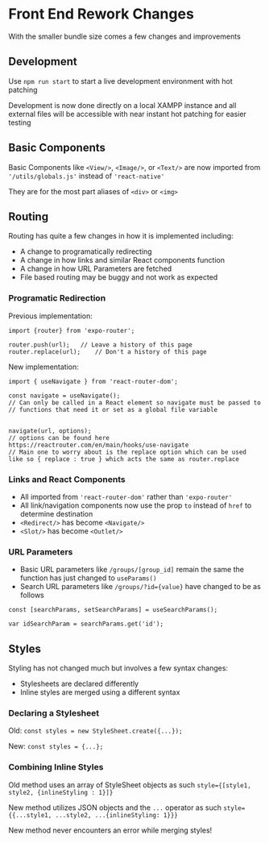 # Front End Rework Changes
With the smaller bundle size comes a few changes and improvements


## Development 
Use `npm run start` to start a live development environment with hot patching

Development is now done directly on a local XAMPP instance and all external files will be accessible with near instant hot patching for easier testing

## Basic Components
Basic Components like `<View/>`, `<Image/>`, or `<Text/>` are now imported from `'/utils/globals.js'` instead of `'react-native'`

They are for the most part aliases of `<div>` or `<img>`

## Routing
Routing has quite a few changes in how it is implemented including:
- A change to programatically redirecting
- A change in how links and similar React components function
- A change in how URL Parameters are fetched
- File based routing may be buggy and not work as expected

### Programatic Redirection
Previous implementation:
```
import {router} from 'expo-router';

router.push(url);	// Leave a history of this page
router.replace(url);	// Don't a history of this page

```
New implementation:
```
import { useNavigate } from 'react-router-dom';

const navigate = useNavigate(); 
// Can only be called in a React element so navigate must be passed to 
// functions that need it or set as a global file variable


navigate(url, options); 
// options can be found here https://reactrouter.com/en/main/hooks/use-navigate
// Main one to worry about is the replace option which can be used like so { replace : true } which acts the same as router.replace

```

### Links and React Components
 - All imported from `'react-router-dom'` rather than `'expo-router'`
 - All link/navigation components now use the prop `to` instead of `href` to determine destination
 - `<Redirect/>` has become `<Navigate/>`
 - `<Slot/>` has become `<Outlet/>`

### URL Parameters
 - Basic URL parameters like `/groups/[group_id]` remain the same the function has just changed to `useParams()`
 - Search URL parameters like `/groups/?id={value}` have changed to be as follows
```
const [searchParams, setSearchParams] = useSearchParams();

var idSearchParam = searchParams.get('id');
```

## Styles
Styling has not changed much but involves a few syntax changes:
 - Stylesheets are declared differently
 - Inline styles are merged using a different syntax
	
### Declaring a Stylesheet
Old: `const styles = new StyleSheet.create({...});`

New: `const styles = {...};`

### Combining Inline Styles
Old method uses an array of StyleSheet objects as such `style={[style1, style2, {inlineStyling : 1}]}`

New method utilizes JSON objects and the `...` operator as such `style={{...style1, ...style2, ...{inlineStyling: 1}}}`

New method never encounters an error while merging styles!




